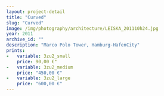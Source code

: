 ```yaml
---
layout: project-detail
title: "Curved"
slug: "Curved"
image: /img/photography/architecture/LEISKA_201110h24.jpg
year: 2011
archive_id: ""
description: "Marco Polo Tower, Hamburg-HafenCity"
prints:
-   variable: 3zu2_small
    price: 90,00 €"
-   variable: 3zu2_medium
    price: "450,00 €"
-   variable: 3zu2_large
    price: "600,00 €"
---
```

